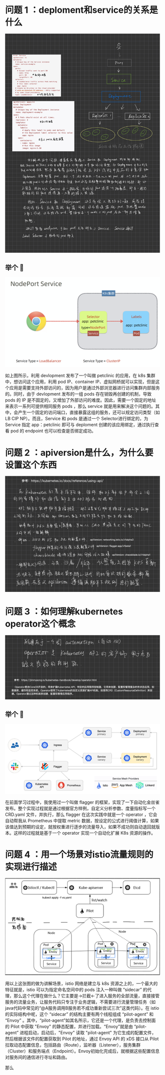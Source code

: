 # 问题 1 ：deploment和service的关系是什么

![image](https://github.com/zyx8629/-ISTIO/blob/main/images/Question-1.jpeg)

## 举个 🌰 

![image](https://github.com/zyx8629/-ISTIO/blob/main/images/%E6%88%AA%E5%B1%8F2020-11-24%20%E4%B8%8A%E5%8D%8810.04.03.png)

如上图所示，利用 devlopment 发布了一个叫做 petclinic 的应用，在 k8s 集群中，想访问这个应用，利用 pod IP、container IP、虚拟网桥就可以实现，但是这个应用是需要支持外部访问的，因为用户是通过外部浏览器进行访问集群内部服务的。同时，由于 devlopment 发布的一组 pods 存在销毁再创建的机制，导致 pods 的 IP 是不固定的，又增加了外部访问的难度。因此，需要一个固定的地址来表示一系列可提供相同服务 pods ，那么 service 就是用来解决这个问题的。其中，会产生一个固定的访问端口，直接暴露这组的服务，还可以规定访问类型（如 LB CIP NP）。而且，Service 和 pods 是通过一个 Selector进行绑定的，为 Service 指定 app：petclinic 即可与 deploment 创建的该应用绑定，通过执行查看 pod 的 endpoint 也可以检查是否绑定成功。
 
# 问题 2 ：apiversion是什么，为什么要设置这个东西

![image](https://github.com/zyx8629/-ISTIO/blob/main/images/Question-2.png)

# 问题 3 ：如何理解kubernetes operator这个概念

![image](https://github.com/zyx8629/-ISTIO/blob/main/images/Question-3.png)

## 举个 🌰

![image](https://github.com/zyx8629/-ISTIO/blob/main/images/flagger-canary-overview.png)

在前面学习过程中，我使用过一个叫做 flagger 的框架，实现了一下自动化金丝雀发布。整个实现过程就是通过根据官方样例，自定义分析参数、度量指标写一个 CRD.yaml 文件，并执行，那么 flagger 在这次实践中就是一个 operator ，它会自动帮我从 Prometheus 中提取 metric 数据，按设定的公式进行阈值计算，如果该值达到预期的设定，就按权重进行逐步的流量导入，如果不成功则自动退回就版本。这样的过程就是基于一个 operator 实现一个自动化扩展 K8s 资源的操作。

# 问题 4 ：用一个场景对istio流量规则的实现进行描述 

![image](https://github.com/zyx8629/-ISTIO/blob/main/images/Question-4.png)

用以上这张图的做为讲解场景，istio 网络是建立与 k8s 资源之上的，一个最大的特征就是，istio 可以为指定命名空间中的 pods 注入一种叫做 “sidecar” 的代理，那么这个代理在做什么？它主要是->拦截<-了进入服务的全部流量，直接接管服务的流量业务，让服务代码只专注于业务逻辑，不需要进行流量管理任务（如 java代码中常见的“@A服务调用B服务若不成功重新尝试三次”这类代码）。在 istio 的实际结构中呢，这个 “sidecar” 的结构主要有两个线程组成 “pilot-agent” 和 “Envoy” 。其中，“pilot-agent”如其名所示，它还是一个代理，是负责去控制面的 Pilot 中获取 "Envoy" 的静态配置，并进行加载。“Envoy”就是由 “pilot-agent” 进程启动，启动后，"Envoy" 读取 "pilot-agent" 为它生成的配置文件，然后根据该文件的配置获取到 Pilot 的地址，通过 Envoy API 的 xDS 接口从 Pilot 拉取动态配置信息，包括路由（Route），监听器（Listener），服务集群（Cluster）和服务端点（Endpoint）。Envoy初始化完成后，就根据这些配置信息对服务间的通信进行寻址和路由。

那么

